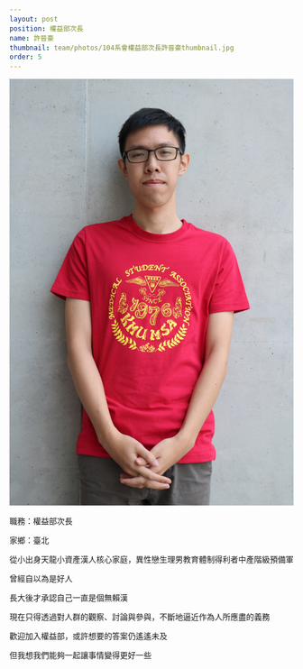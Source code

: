 ```yaml
---
layout: post
position: 權益部次長
name: 許晉豪
thumbnail: team/photos/104系會權益部次長許晉豪thumbnail.jpg
order: 5
---
```

![104系會權益部次長許晉豪](photos/104系會權益部次長許晉豪full.jpg)

職務：權益部次長

家鄉：臺北

從小出身天龍小資產漢人核心家庭，異性戀生理男教育體制得利者中產階級預備軍

曾經自以為是好人

長大後才承認自己一直是個無賴漢

現在只得透過對人群的觀察、討論與參與，不斷地逼近作為人所應盡的義務

歡迎加入權益部，或許想要的答案仍遙遙未及

但我想我們能夠一起讓事情變得更好一些
